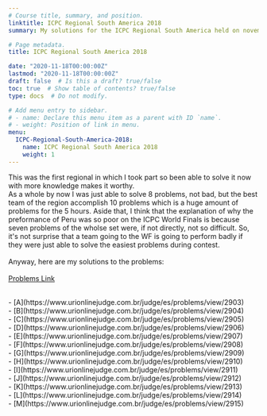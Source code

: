 ```yaml
---
# Course title, summary, and position.
linktitle: ICPC Regional South America 2018
summary: My solutions for the ICPC Regional South America held on november of 2018

# Page metadata.
title: ICPC Regional South America 2018

date: "2020-11-18T00:00:00Z"
lastmod: "2020-11-18T00:00:00Z"
draft: false  # Is this a draft? true/false
toc: true  # Show table of contents? true/false
type: docs  # Do not modify.

# Add menu entry to sidebar.
# - name: Declare this menu item as a parent with ID `name`.
# - weight: Position of link in menu.
menu:
  ICPC-Regional-South-America-2018:
    name: ICPC Regional South America 2018
    weight: 1
---
```


This was the first regional in which I took part so been able to solve it now with more knowledge makes it worthy.<br>
As a whole by now I was just able to solve 8 problems, not bad, but the best team of the region accomplish 10 problems which is a huge amount of problems for the 5 hours.
Aside that, I think that the explanation of why the preformance of Peru was so poor on the ICPC World Finals is because seven problems of the wholse set were, if not directly, not so difficult. So, it's not surprise that a team going to the WF is going to perform badly if they were just able to solve the easiest problems during contest.<br>
<br>
Anyway, here are my solutions to the problems:<br>
<br>
[Problems Link](https://codeforces.com/blog/entry/63157)<br>
 
<br>
- [A](https://www.urionlinejudge.com.br/judge/es/problems/view/2903)<br>
- [B](https://www.urionlinejudge.com.br/judge/es/problems/view/2904)<br>
- [C](https://www.urionlinejudge.com.br/judge/es/problems/view/2905)<br>
- [D](https://www.urionlinejudge.com.br/judge/es/problems/view/2906)<br>
- [E](https://www.urionlinejudge.com.br/judge/es/problems/view/2907)<br>
- [F](https://www.urionlinejudge.com.br/judge/es/problems/view/2908)<br>
- [G](https://www.urionlinejudge.com.br/judge/es/problems/view/2909)<br>
- [H](https://www.urionlinejudge.com.br/judge/es/problems/view/2910)<br>
- [I](https://www.urionlinejudge.com.br/judge/es/problems/view/2911)<br>
- [J](https://www.urionlinejudge.com.br/judge/es/problems/view/2912)<br>
- [K](https://www.urionlinejudge.com.br/judge/es/problems/view/2913)<br>
- [L](https://www.urionlinejudge.com.br/judge/es/problems/view/2914)<br>
- [M](https://www.urionlinejudge.com.br/judge/es/problems/view/2915)<br>
